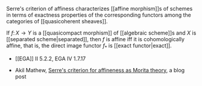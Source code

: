 Serre's criterion of affiness characterizes [[affine morphism]]s of schemes in terms of exactness properties of the corresponding functors among the categories of [[quasicoherent sheaves]].

If $f\colon X\to Y$ is a [[quasicompact morphism]] of [[algebraic scheme]]s and $X$ is [[separated scheme|separated]], then $f$ is affine iff it is cohomologically affine, that is, the direct image functor $f_*$ is [[exact functor|exact]]. 

* [[EGA]] II 5.2.2, EGA IV 1.7.17

* Akil Mathew, [Serre's criterion for affineness as Morita theory](http://amathew.wordpress.com/2012/08/01/serres-criterion-for-affineness-as-morita-theory), a blog post